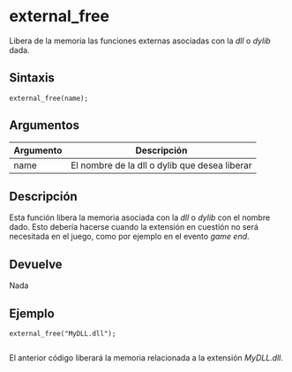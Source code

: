 # external_free

Libera de la memoria las funciones externas asociadas con la _dll_ o _dylib_ dada.

## Sintaxis

  
```gml  
external_free(name);  
```  

## Argumentos

Argumento|Descripción|  
---|---|  
name|El nombre de la dll o dylib que desea liberar|  

## Descripción

Esta función libera la memoria asociada con la _dll_ o _dylib_ con el nombre dado. Esto debería hacerse cuando la extensión en cuestión no será necesitada en el juego, como por ejemplo en el evento _game end_.

## Devuelve

Nada

## Ejemplo

  
```gml  
external_free("MyDLL.dll");  
  
```  
El anterior código liberará la memoria relacionada a la extensión _MyDLL.dll_.
